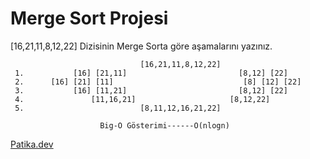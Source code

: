 # Merge Sort Projesi

[16,21,11,8,12,22] Dizisinin Merge Sorta göre aşamalarını yazınız.

                                 [16,21,11,8,12,22]
     1.           [16] [21,11]                         [8,12] [22]
     2.      [16] [21] [11]                             [8] [12] [22]
     3.           [16] [11,21]                         [8,12] [22]
     4.               [11,16,21]                     [8,12,22]
     5.                          [8,11,12,16,21,22]
     
                        Big-O Gösterimi------O(nlogn)
[Patika.dev](https://www.patika.dev/tr)

